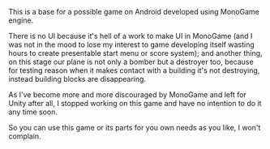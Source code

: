 This is a base for a possible game on Android developed using MonoGame engine.

There is no UI because it's hell of a work to make UI in MonoGame (and I was not in the mood to lose my interest to
game developing itself wasting hours to create presentable start menu or score system);
and another thing, on this stage our plane is not only a bomber but a destroyer too,
because for testing reason when it makes contact with a building it's not destroying,
instead building blocks are disappearing.

As I've become more and more discouraged by MonoGame and left for Unity after all,
I stopped working on this game and have no intention to do it any time soon.

So you can use this game or its parts for you own needs as you like, I won't complain.
